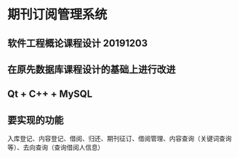 # 期刊订阅管理系统

## 软件工程概论课程设计 20191203
## 在原先数据库课程设计的基础上进行改进
## Qt + C++ + MySQL

## 要实现的功能
入库登记、内容登记、借阅、归还、期刊征订、借阅管理、内容查询（关键词查询等）、去向查询（查询借阅人信息）

